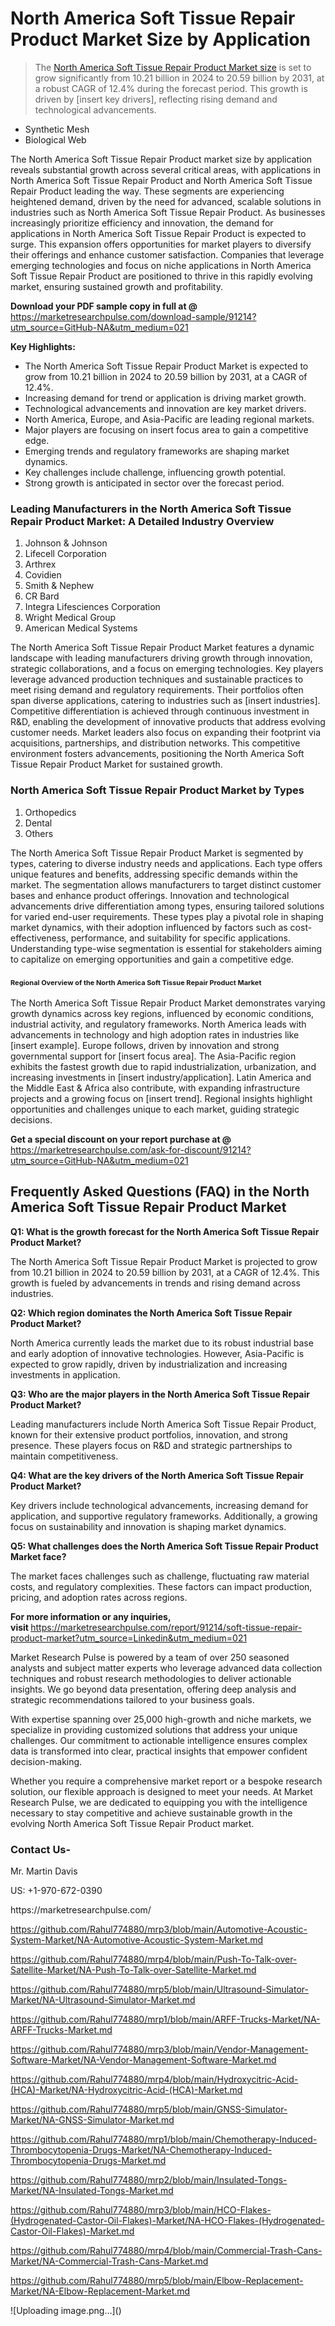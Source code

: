 <h1>North America Soft Tissue Repair Product Market&nbsp;Size by Application</h1><blockquote><p>The <a href="https://marketresearchpulse.com/download-sample/91214?utm_source=GitHub-NA&amp;utm_medium=021">North America Soft Tissue Repair Product Market size</a> is set to grow significantly from 10.21 billion in 2024 to 20.59 billion by 2031, at a robust CAGR of 12.4% during the forecast period. This growth is driven by [insert key drivers], reflecting rising demand and technological advancements.</p></blockquote><ul><li>Synthetic Mesh<li> Biological Web</li></ul><p>The North America Soft Tissue Repair Product market size by application reveals substantial growth across several critical areas, with applications in North America Soft Tissue Repair Product and North America Soft Tissue Repair Product leading the way. These segments are experiencing heightened demand, driven by the need for advanced, scalable solutions in industries such as North America Soft Tissue Repair Product. As businesses increasingly prioritize efficiency and innovation, the demand for applications in North America Soft Tissue Repair Product is expected to surge. This expansion offers opportunities for market players to diversify their offerings and enhance customer satisfaction. Companies that leverage emerging technologies and focus on niche applications in North America Soft Tissue Repair Product are positioned to thrive in this rapidly evolving market, ensuring sustained growth and profitability.</p><p><strong>Download your PDF sample copy in full at @ </strong><a href="https://marketresearchpulse.com/download-sample/91214?utm_source=GitHub-NA&amp;utm_medium=021">https://marketresearchpulse.com/download-sample/91214?utm_source=GitHub-NA&amp;utm_medium=021</a></p><p><strong>Key Highlights: </strong></p><ul><li>The North America Soft Tissue Repair Product Market is expected to grow from 10.21 billion in 2024 to 20.59 billion by 2031, at a CAGR of 12.4%.</li><li>Increasing demand for trend or application is driving market growth.</li><li>Technological advancements and innovation are key market drivers.</li><li>North America, Europe, and Asia-Pacific are leading regional markets.</li><li>Major players are focusing on insert focus area to gain a competitive edge.</li><li>Emerging trends and regulatory frameworks are shaping market dynamics.</li><li>Key challenges include challenge, influencing growth potential.</li><li>Strong growth is anticipated in sector over the forecast period.</li></ul><h3>Leading Manufacturers in the North America Soft Tissue Repair Product Market: A Detailed Industry Overview</h3><ol><li>Johnson & Johnson</li><li>Lifecell Corporation</li><li>Arthrex</li><li>Covidien</li><li>Smith & Nephew</li><li>CR Bard</li><li>Integra Lifesciences Corporation</li><li>Wright Medical Group</li><li>American Medical Systems</li></ol><div class="flex max-w-full flex-col flex-grow"><div class="min-h-8 text-message flex w-full flex-col items-end gap-2 whitespace-normal break-words [.text-message+&amp;]:mt-5" dir="auto" data-message-author-role="assistant" data-message-id="fd8432e4-4910-450d-b182-61b7bfb0a01f" data-message-model-slug="gpt-4o"><div class="flex w-full flex-col gap-1 empty:hidden first:pt-[3px]"><div class="markdown prose w-full break-words dark:prose-invert light"><p>The North America Soft Tissue Repair Product Market features a dynamic landscape with leading manufacturers driving growth through innovation, strategic collaborations, and a focus on emerging technologies. Key players leverage advanced production techniques and sustainable practices to meet rising demand and regulatory requirements. Their portfolios often span diverse applications, catering to industries such as [insert industries]. Competitive differentiation is achieved through continuous investment in R&amp;D, enabling the development of innovative products that address evolving customer needs. Market leaders also focus on expanding their footprint via acquisitions, partnerships, and distribution networks. This competitive environment fosters advancements, positioning the North America Soft Tissue Repair Product Market for sustained growth.</p></div></div></div></div><h3>North America Soft Tissue Repair Product Market by Types</h3><ol><li>Orthopedics<li> Dental<li> Others</li></ol><div class="flex max-w-full flex-col flex-grow"><div class="min-h-8 text-message flex w-full flex-col items-end gap-2 whitespace-normal break-words [.text-message+&amp;]:mt-5" dir="auto" data-message-author-role="assistant" data-message-id="084470be-0bb7-4664-bddf-5156b4f41249" data-message-model-slug="gpt-4o-mini"><div class="flex w-full flex-col gap-1 empty:hidden first:pt-[3px]"><div class="markdown prose w-full break-words dark:prose-invert light"><p>The North America Soft Tissue Repair Product Market is segmented by types, catering to diverse industry needs and applications. Each type offers unique features and benefits, addressing specific demands within the market. The segmentation allows manufacturers to target distinct customer bases and enhance product offerings. Innovation and technological advancements drive differentiation among types, ensuring tailored solutions for varied end-user requirements. These types play a pivotal role in shaping market dynamics, with their adoption influenced by factors such as cost-effectiveness, performance, and suitability for specific applications. Understanding type-wise segmentation is essential for stakeholders aiming to capitalize on emerging opportunities and gain a competitive edge.</p></div></div></div></div><h3><span style="font-size: 11px;">Regional Overview of the North America Soft Tissue Repair Product Market</span></h3><div class="flex max-w-full flex-col flex-grow"><div class="min-h-8 text-message flex w-full flex-col items-end gap-2 whitespace-normal break-words [.text-message+&amp;]:mt-5" dir="auto" data-message-author-role="assistant" data-message-id="e9038762-ce64-4e30-91c9-9bd413514231" data-message-model-slug="gpt-4o-mini"><div class="flex w-full flex-col gap-1 empty:hidden first:pt-[3px]"><div class="markdown prose w-full break-words dark:prose-invert light"><p>The North America Soft Tissue Repair Product Market demonstrates varying growth dynamics across key regions, influenced by economic conditions, industrial activity, and regulatory frameworks. North America leads with advancements in technology and high adoption rates in industries like [insert example]. Europe follows, driven by innovation and strong governmental support for [insert focus area]. The Asia-Pacific region exhibits the fastest growth due to rapid industrialization, urbanization, and increasing investments in [insert industry/application]. Latin America and the Middle East &amp; Africa also contribute, with expanding infrastructure projects and a growing focus on [insert trend]. Regional insights highlight opportunities and challenges unique to each market, guiding strategic decisions.</p></div></div></div></div><p><strong>Get a special discount on your report purchase at @ </strong><a href="https://marketresearchpulse.com/ask-for-discount/91214?utm_source=GitHub-NA&amp;utm_medium=021">https://marketresearchpulse.com/ask-for-discount/91214?utm_source=GitHub-NA&amp;utm_medium=021</a></p><h2>Frequently Asked Questions (FAQ) in the North America Soft Tissue Repair Product Market</h2><p><strong>Q1: What is the growth forecast for the North America Soft Tissue Repair Product Market?</strong></p><p>The North America Soft Tissue Repair Product Market is projected to grow from 10.21 billion in 2024 to 20.59 billion by 2031, at a CAGR of 12.4%. This growth is fueled by advancements in trends and rising demand across industries.</p><p><strong>Q2: Which region dominates the North America Soft Tissue Repair Product Market?</strong></p><p>North America currently leads the market due to its robust industrial base and early adoption of innovative technologies. However, Asia-Pacific is expected to grow rapidly, driven by industrialization and increasing investments in application.</p><p><strong>Q3: Who are the major players in the North America Soft Tissue Repair Product Market?</strong></p><p>Leading manufacturers include North America Soft Tissue Repair Product, known for their extensive product portfolios, innovation, and strong presence. These players focus on R&amp;D and strategic partnerships to maintain competitiveness.</p><p><strong>Q4: What are the key drivers of the North America Soft Tissue Repair Product Market?</strong></p><p>Key drivers include technological advancements, increasing demand for application, and supportive regulatory frameworks. Additionally, a growing focus on sustainability and innovation is shaping market dynamics.</p><p><strong>Q5: What challenges does the North America Soft Tissue Repair Product Market face?</strong></p><p>The market faces challenges such as challenge, fluctuating raw material costs, and regulatory complexities. These factors can impact production, pricing, and adoption rates across regions.</p><p><strong>For more information or any inquiries, visit&nbsp;</strong><a href="https://marketresearchpulse.com/report/91214/soft-tissue-repair-product-market?utm_source=Linkedin&utm_medium=021">https://marketresearchpulse.com/report/91214/soft-tissue-repair-product-market?utm_source=Linkedin&utm_medium=021</a></p><p>Market Research Pulse is powered by a team of over 250 seasoned analysts and subject matter experts who leverage advanced data collection techniques and robust research methodologies to deliver actionable insights. We go beyond data presentation, offering deep analysis and strategic recommendations tailored to your business goals.</p><p>With expertise spanning over 25,000 high-growth and niche markets, we specialize in providing customized solutions that address your unique challenges. Our commitment to actionable intelligence ensures complex data is transformed into clear, practical insights that empower confident decision-making.</p><p>Whether you require a comprehensive market report or a bespoke research solution, our flexible approach is designed to meet your needs. At Market Research Pulse, we are dedicated to equipping you with the intelligence necessary to stay competitive and achieve sustainable growth in the evolving North America Soft Tissue Repair Product market.</p><h3><strong>Contact Us-</strong></h3><p>Mr. Martin Davis</p><p>US: +1-970-672-0390</p><p>https://marketresearchpulse.com/</p><p><a href="https://github.com/Rahul774880/mrp3/blob/main/Automotive-Acoustic-System-Market/NA-Automotive-Acoustic-System-Market.md">https://github.com/Rahul774880/mrp3/blob/main/Automotive-Acoustic-System-Market/NA-Automotive-Acoustic-System-Market.md</a></p><p><a href="https://github.com/Rahul774880/mrp4/blob/main/Push-To-Talk-over-Satellite-Market/NA-Push-To-Talk-over-Satellite-Market.md">https://github.com/Rahul774880/mrp4/blob/main/Push-To-Talk-over-Satellite-Market/NA-Push-To-Talk-over-Satellite-Market.md</a></p><p><a href="https://github.com/Rahul774880/mrp5/blob/main/Ultrasound-Simulator-Market/NA-Ultrasound-Simulator-Market.md">https://github.com/Rahul774880/mrp5/blob/main/Ultrasound-Simulator-Market/NA-Ultrasound-Simulator-Market.md</a></p><p><a href="https://github.com/Rahul774880/mrp1/blob/main/ARFF-Trucks-Market/NA-ARFF-Trucks-Market.md">https://github.com/Rahul774880/mrp1/blob/main/ARFF-Trucks-Market/NA-ARFF-Trucks-Market.md</a></p><p><a href="https://github.com/Rahul774880/mrp3/blob/main/Vendor-Management-Software-Market/NA-Vendor-Management-Software-Market.md">https://github.com/Rahul774880/mrp3/blob/main/Vendor-Management-Software-Market/NA-Vendor-Management-Software-Market.md</a></p><p><a href="https://github.com/Rahul774880/mrp4/blob/main/Hydroxycitric-Acid-(HCA)-Market/NA-Hydroxycitric-Acid-(HCA)-Market.md">https://github.com/Rahul774880/mrp4/blob/main/Hydroxycitric-Acid-(HCA)-Market/NA-Hydroxycitric-Acid-(HCA)-Market.md</a></p><p><a href="https://github.com/Rahul774880/mrp5/blob/main/GNSS-Simulator-Market/NA-GNSS-Simulator-Market.md">https://github.com/Rahul774880/mrp5/blob/main/GNSS-Simulator-Market/NA-GNSS-Simulator-Market.md</a></p><p><a href="https://github.com/Rahul774880/mrp1/blob/main/Chemotherapy-Induced-Thrombocytopenia-Drugs-Market/NA-Chemotherapy-Induced-Thrombocytopenia-Drugs-Market.md">https://github.com/Rahul774880/mrp1/blob/main/Chemotherapy-Induced-Thrombocytopenia-Drugs-Market/NA-Chemotherapy-Induced-Thrombocytopenia-Drugs-Market.md</a></p><p><a href="https://github.com/Rahul774880/mrp2/blob/main/Insulated-Tongs-Market/NA-Insulated-Tongs-Market.md">https://github.com/Rahul774880/mrp2/blob/main/Insulated-Tongs-Market/NA-Insulated-Tongs-Market.md</a></p><p><a href="https://github.com/Rahul774880/mrp3/blob/main/HCO-Flakes-(Hydrogenated-Castor-Oil-Flakes)-Market/NA-HCO-Flakes-(Hydrogenated-Castor-Oil-Flakes)-Market.md">https://github.com/Rahul774880/mrp3/blob/main/HCO-Flakes-(Hydrogenated-Castor-Oil-Flakes)-Market/NA-HCO-Flakes-(Hydrogenated-Castor-Oil-Flakes)-Market.md</a></p><p><a href="https://github.com/Rahul774880/mrp4/blob/main/Commercial-Trash-Cans-Market/NA-Commercial-Trash-Cans-Market.md">https://github.com/Rahul774880/mrp4/blob/main/Commercial-Trash-Cans-Market/NA-Commercial-Trash-Cans-Market.md</a></p><p><a href="https://github.com/Rahul774880/mrp5/blob/main/Elbow-Replacement-Market/NA-Elbow-Replacement-Market.md">https://github.com/Rahul774880/mrp5/blob/main/Elbow-Replacement-Market/NA-Elbow-Replacement-Market.md</a></p>
![Uploading image.png…]()
